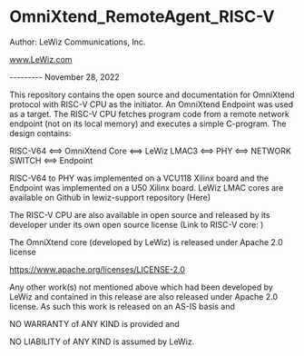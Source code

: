 # OmniXtend_RemoteAgent_RISC-V

Author: LeWiz Communications, Inc.

www.LeWiz.com

--------- November 28, 2022

This repository contains the open source and documentation for OmniXtend protocol with RISC-V CPU as the initiator.
An OmniXtend Endpoint was used as a target. The RISC-V CPU fetches program code from a remote network endpoint (not
on its local memory) and executes a simple C-program. The design contains:

RISC-V64 <==> OmniXtend Core <==> LeWiz LMAC3 <==> PHY <==> NETWORK SWITCH <==> Endpoint

RISC-V64 to PHY was implemented on a VCU118 Xilinx board and the Endpoint was implemented on a U50 Xilinx board.
LeWiz LMAC cores are available on Github in lewiz-support repository (Here)

The RISC-V CPU are also available in open source and released by its developer under its own open source license
(Link to RISC-V core:   )

The OmniXtend core (developed by LeWiz) is released under Apache 2.0 license

https://www.apache.org/licenses/LICENSE-2.0

Any other work(s) not mentioned above which had been developed by LeWiz and contained in this release are also released under Apache 2.0 license.
As such this work is released on an AS-IS basis and 

NO WARRANTY of ANY KIND is provided and 

NO LIABILITY of ANY KIND is assumed by LeWiz.

